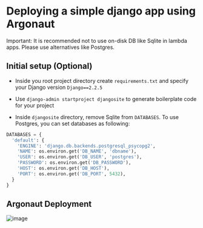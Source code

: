# Deploying a simple django app using Argonaut

Important: It is recommended not to use on-disk DB like Sqlite in lambda apps. Please use alternatives like Postgres.

## Initial setup (Optional)

- Inside you root project directory create `requirements.txt` and specify your Django version
`Django==2.2.5`

- Use `django-admin startproject djangosite` to generate boilerplate code for your project

- Inside `djangosite` directory, remove Sqlite from `DATABASES`. To use Postgres, you can set databases as following:
```python
DATABASES = {
  'default': {
    'ENGINE': 'django.db.backends.postgresql_psycopg2',
    'NAME': os.environ.get('DB_NAME', 'dbname'),
    'USER': os.environ.get('DB_USER', 'postgres'),
    'PASSWORD': os.environ.get('DB_PASSWORD'),
    'HOST': os.environ.get('DB_HOST'),
    'PORT': os.environ.get('DB_PORT', 5432),
  }
}
```

## Argonaut Deployment

![image](https://user-images.githubusercontent.com/9110203/163164782-82bb2310-b41f-455f-a167-c4a83ba40d60.png)


